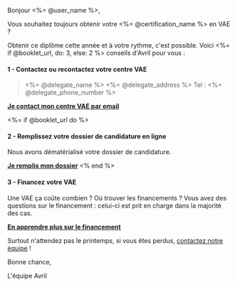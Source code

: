 Bonjour <%= @user_name %>,

Vous souhaitez toujours obtenir votre <%= @certification_name %> en VAE ?

Obtenir ce diplôme cette année et à votre rythme, c'est possible.
Voici <%= if @booklet_url, do: 3, else: 2 %> conseils d'Avril pour vous :

#### 1 - Contactez ou recontactez votre centre VAE

> <%= @delegate_name %>
> <%= @delegate_address %>
> Tel : <%= @delegate_phone_number %>

**[Je contact mon centre VAE par email](<%= @delegate_email %>)**

<%= if @booklet_url do %>
#### 2 - Remplissez votre dossier de candidature en ligne

Nous avons dématérialisé votre dossier de candidature.

**[Je remplis mon dossier](<%= @booklet_url %>)**
<% end %>


#### 3 - Financez votre VAE

Une VAE ça coûte combien ? Où trouver les financements ? Vous avez des questions sur le financement : celui-ci est prit en charge dans la majorité des cas.

**[En apprendre plus sur le financement](https://avril.pole-emploi.fr/financement-vae)**



Surtout n'attendez pas le printemps, si vous êtes perdus, [contactez notre équipe](contact@avril.pole-emploi.fr) !

Bonne chance,

L'équipe Avril
